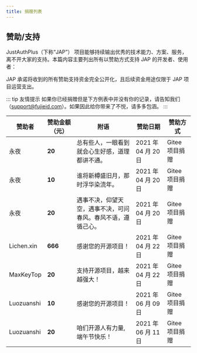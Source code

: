 ```yaml
---
title: 捐赠列表
---
```


## 赞助/支持

JustAuthPlus（下称“JAP”） 项目能够持续输出优秀的技术能力、方案、服务，离不开大家的支持。本篇内容主要列出所有以赞助方式支持 JAP 的开发者、使用者：

JAP 承诺将收到的所有赞助支持资金完全公开化，且后续资金用途仅限于 JAP 项目运营支出。

::: tip 友情提示
如果你已经捐赠但是下方例表中并没有你的记录，请告知我们（support@fujieid.com）。如果因此给你带来了不悦，请多多包涵。
:::

| 赞助者        |   赞助金额（元） |                 附语                    |        赞助日期      |  赞助方式  |
| ------------- | -------------- | ------------------------------------- | ------------------- | ------------------- |
| 永夜 | **20**         | 总有些人，一眼看到就会心生好感，道理都讲不通。  | 2021 年 04 月 20 日 | Gitee 项目捐赠 |
| 永夜 | **10**         | 谁将新樽盛旧月，那时浮华染流年。 | 2021 年 04 月 20 日 | Gitee 项目捐赠 |
| 永夜 | **20**         | 遇事不决，仰望天空，遇事不决，可问春风。春风不语，遵循己心。 | 2021 年 04 月 20 日 | Gitee 项目捐赠 |
| Lichen.xin | **666**         | 感谢您的开源项目！   | 2021 年 04 月 22 日 | Gitee 项目捐赠 |
| MaxKeyTop | **20**         | 支持开源项目，越来越强大！   | 2021 年 04 月 22 日 | Gitee 项目捐赠 |
| Luozuanshi | **10**         | 感谢您的开源项目！   | 2021 年 06 月 09 日 | Gitee 项目捐赠 |
| Luozuanshi | **20**         | 咱们开源人有力量,端午节快乐！   | 2021 年 06 月 11 日 | Gitee 项目捐赠 |
